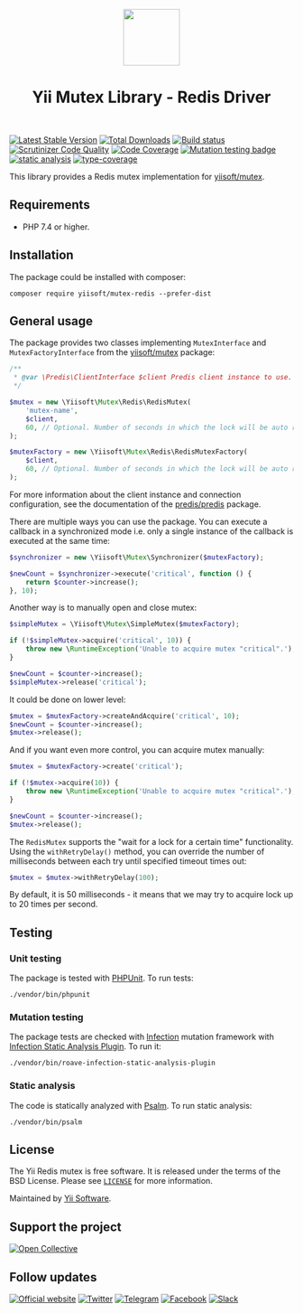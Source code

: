 <p align="center">
    <a href="https://github.com/yiisoft" target="_blank">
        <img src="https://yiisoft.github.io/docs/images/yii_logo.svg" height="100px">
    </a>
    <h1 align="center">Yii Mutex Library - Redis Driver</h1>
    <br>
</p>

[![Latest Stable Version](https://poser.pugx.org/yiisoft/mutex-redis/v/stable.png)](https://packagist.org/packages/yiisoft/mutex-redis)
[![Total Downloads](https://poser.pugx.org/yiisoft/mutex-redis/downloads.png)](https://packagist.org/packages/yiisoft/mutex-redis)
[![Build status](https://github.com/yiisoft/mutex-redis/workflows/build/badge.svg)](https://github.com/yiisoft/mutex-redis/actions?query=workflow%3Abuild)
[![Scrutinizer Code Quality](https://scrutinizer-ci.com/g/yiisoft/mutex-redis/badges/quality-score.png?b=master)](https://scrutinizer-ci.com/g/yiisoft/mutex-redis/?branch=master)
[![Code Coverage](https://scrutinizer-ci.com/g/yiisoft/mutex-redis/badges/coverage.png?b=master)](https://scrutinizer-ci.com/g/yiisoft/mutex-redis/?branch=master)
[![Mutation testing badge](https://img.shields.io/endpoint?style=flat&url=https%3A%2F%2Fbadge-api.stryker-mutator.io%2Fgithub.com%2Fyiisoft%2Fmutex-redis%2Fmaster)](https://dashboard.stryker-mutator.io/reports/github.com/yiisoft/mutex-redis/master)
[![static analysis](https://github.com/yiisoft/mutex-redis/workflows/static%20analysis/badge.svg)](https://github.com/yiisoft/mutex-redis/actions?query=workflow%3A%22static+analysis%22)
[![type-coverage](https://shepherd.dev/github/yiisoft/mutex-redis/coverage.svg)](https://shepherd.dev/github/yiisoft/mutex-redis)

This library provides a Redis mutex implementation for [yiisoft/mutex](https://github.com/yiisoft/mutex).

## Requirements

- PHP 7.4 or higher.

## Installation

The package could be installed with composer:

```shell
composer require yiisoft/mutex-redis --prefer-dist
```

## General usage

The package provides two classes implementing `MutexInterface` and `MutexFactoryInterface`
from the [yiisoft/mutex](https://github.com/yiisoft/mutex) package:

```php
/**
 * @var \Predis\ClientInterface $client Predis client instance to use.
 */

$mutex = new \Yiisoft\Mutex\Redis\RedisMutex(
    'mutex-name',
    $client,
    60, // Optional. Number of seconds in which the lock will be auto released. Default is `30`.
);

$mutexFactory = new \Yiisoft\Mutex\Redis\RedisMutexFactory(
    $client,
    60, // Optional. Number of seconds in which the lock will be auto released. Default is `30`.
);
```

For more information about the client instance and connection configuration,
see the documentation of the [predis/predis](https://github.com/predis/predis) package.

There are multiple ways you can use the package. You can execute a callback in a synchronized mode i.e. only a
single instance of the callback is executed at the same time:

```php
$synchronizer = new \Yiisoft\Mutex\Synchronizer($mutexFactory);

$newCount = $synchronizer->execute('critical', function () {
    return $counter->increase();
}, 10);
```

Another way is to manually open and close mutex:

```php
$simpleMutex = \Yiisoft\Mutex\SimpleMutex($mutexFactory);

if (!$simpleMutex->acquire('critical', 10)) {
    throw new \RuntimeException('Unable to acquire mutex "critical".');
}

$newCount = $counter->increase();
$simpleMutex->release('critical');
```

It could be done on lower level:

```php
$mutex = $mutexFactory->createAndAcquire('critical', 10);
$newCount = $counter->increase();
$mutex->release();
```

And if you want even more control, you can acquire mutex manually:

```php
$mutex = $mutexFactory->create('critical');

if (!$mutex->acquire(10)) {
    throw new \RuntimeException('Unable to acquire mutex "critical".');
}

$newCount = $counter->increase();
$mutex->release();
```

The `RedisMutex` supports the "wait for a lock for a certain time" functionality. Using the `withRetryDelay()`
method, you can override the number of milliseconds between each try until specified timeout times out:

```php
$mutex = $mutex->withRetryDelay(100);
```

By default, it is 50 milliseconds - it means that we may try to acquire lock up to 20 times per second.

## Testing

### Unit testing

The package is tested with [PHPUnit](https://phpunit.de/). To run tests:

```shell
./vendor/bin/phpunit
```

### Mutation testing

The package tests are checked with [Infection](https://infection.github.io/) mutation framework with
[Infection Static Analysis Plugin](https://github.com/Roave/infection-static-analysis-plugin). To run it:

```shell
./vendor/bin/roave-infection-static-analysis-plugin
```

### Static analysis

The code is statically analyzed with [Psalm](https://psalm.dev/). To run static analysis:

```shell
./vendor/bin/psalm
```

## License

The Yii Redis mutex is free software. It is released under the terms of the BSD License.
Please see [`LICENSE`](./LICENSE.md) for more information.

Maintained by [Yii Software](https://www.yiiframework.com/).

## Support the project

[![Open Collective](https://img.shields.io/badge/Open%20Collective-sponsor-7eadf1?logo=open%20collective&logoColor=7eadf1&labelColor=555555)](https://opencollective.com/yiisoft)

## Follow updates

[![Official website](https://img.shields.io/badge/Powered_by-Yii_Framework-green.svg?style=flat)](https://www.yiiframework.com/)
[![Twitter](https://img.shields.io/badge/twitter-follow-1DA1F2?logo=twitter&logoColor=1DA1F2&labelColor=555555?style=flat)](https://twitter.com/yiiframework)
[![Telegram](https://img.shields.io/badge/telegram-join-1DA1F2?style=flat&logo=telegram)](https://t.me/yii3en)
[![Facebook](https://img.shields.io/badge/facebook-join-1DA1F2?style=flat&logo=facebook&logoColor=ffffff)](https://www.facebook.com/groups/yiitalk)
[![Slack](https://img.shields.io/badge/slack-join-1DA1F2?style=flat&logo=slack)](https://yiiframework.com/go/slack)
